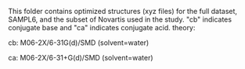 This folder contains optimized structures (xyz files) for the full dataset, SAMPL6, and the subset of Novartis used in the study. "cb" indicates conjugate base and "ca" indicates conjugate acid. 
theory:

cb: M06-2X/6-31G(d)/SMD (solvent=water)

ca: M06-2X/6-31+G(d)/SMD (solvent=water)

